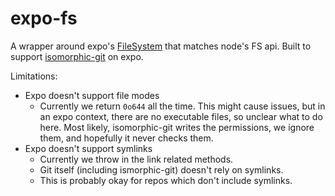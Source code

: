 # expo-fs

A wrapper around expo's
[FileSystem](https://docs.expo.io/versions/latest/sdk/filesystem/) that
matches node's FS api. Built to support
[isomorphic-git](https://isomorphic-git.org/) on expo.

Limitations:

- Expo doesn't support file modes
  - Currently we return `0o644` all the time. This might cause issues, but in
    an expo context, there are no executable files, so unclear what to do here.
    Most likely, isomorphic-git writes the permissions, we ignore them, and
    hopefully it never checks them.
- Expo doesn't support symlinks
  - Currently we throw in the link related methods.
  - Git itself (including ismorphic-git) doesn't rely on symlinks.
  - This is probably okay for repos which don't include symlinks.

